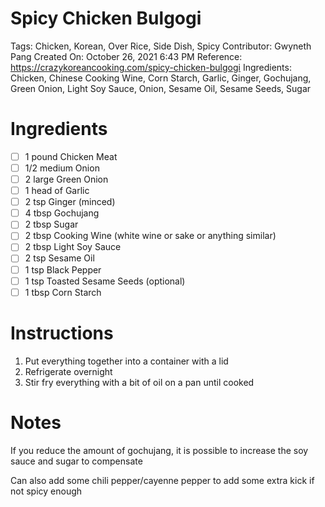 # Spicy Chicken Bulgogi

Tags: Chicken, Korean, Over Rice, Side Dish, Spicy
Contributor: Gwyneth Pang
Created On: October 26, 2021 6:43 PM
Reference: https://crazykoreancooking.com/spicy-chicken-bulgogi
Ingredients: Chicken, Chinese Cooking Wine, Corn Starch, Garlic, Ginger, Gochujang, Green Onion, Light Soy Sauce, Onion, Sesame Oil, Sesame Seeds, Sugar

# Ingredients

- [ ]  1 pound Chicken Meat
- [ ]  1/2 medium Onion
- [ ]  2 large Green Onion
- [ ]  1 head of Garlic
- [ ]  2 tsp Ginger (minced)
- [ ]  4 tbsp Gochujang
- [ ]  2 tbsp Sugar
- [ ]  2 tbsp Cooking Wine (white wine or sake or anything similar)
- [ ]  2 tbsp Light Soy Sauce
- [ ]  2 tsp Sesame Oil
- [ ]  1 tsp Black Pepper
- [ ]  1 tsp Toasted Sesame Seeds (optional)
- [ ]  1 tbsp Corn Starch

# Instructions

1. Put everything together into a container with a lid
2. Refrigerate overnight
3. Stir fry everything with a bit of oil on a pan until cooked

# Notes

If you reduce the amount of gochujang, it is possible to increase the soy sauce and sugar to compensate

Can also add some chili pepper/cayenne pepper to add some extra kick if not spicy enough